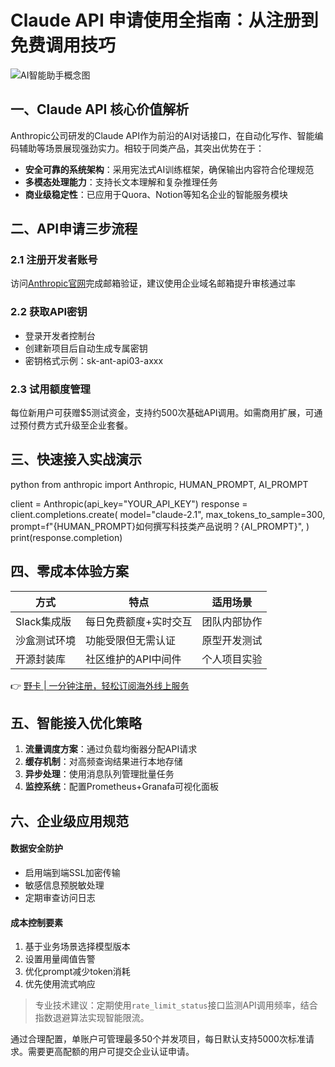 # Claude API 申请使用全指南：从注册到免费调用技巧

![AI智能助手概念图](https://via.placeholder.com/800x400)

## 一、Claude API 核心价值解析
Anthropic公司研发的Claude API作为前沿的AI对话接口，在自动化写作、智能编码辅助等场景展现强劲实力。相较于同类产品，其突出优势在于：

- **安全可靠的系统架构**：采用宪法式AI训练框架，确保输出内容符合伦理规范
- **多模态处理能力**：支持长文本理解和复杂推理任务
- **商业级稳定性**：已应用于Quora、Notion等知名企业的智能服务模块

## 二、API申请三步流程
### 2.1 注册开发者账号
访问[Anthropic官网](https://www.anthropic.com)完成邮箱验证，建议使用企业域名邮箱提升审核通过率

### 2.2 获取API密钥
* 登录开发者控制台
* 创建新项目后自动生成专属密钥
* 密钥格式示例：sk-ant-api03-axxx

### 2.3 试用额度管理
每位新用户可获赠$5测试资金，支持约500次基础API调用。如需商用扩展，可通过预付费方式升级至企业套餐。

## 三、快速接入实战演示
python
from anthropic import Anthropic, HUMAN_PROMPT, AI_PROMPT

client = Anthropic(api_key="YOUR_API_KEY")
response = client.completions.create(
    model="claude-2.1",
    max_tokens_to_sample=300,
    prompt=f"{HUMAN_PROMPT}如何撰写科技类产品说明？{AI_PROMPT}",
)
print(response.completion)


## 四、零成本体验方案
| 方式         | 特点                          | 适用场景         |
|--------------|-------------------------------|------------------|
| Slack集成版  | 每日免费额度+实时交互         | 团队内部协作     |
| 沙盒测试环境 | 功能受限但无需认证            | 原型开发测试     |
| 开源封装库   | 社区维护的API中间件           | 个人项目实验     |

👉 [野卡 | 一分钟注册，轻松订阅海外线上服务](https://bbtdd.com/yeka)

## 五、智能接入优化策略
1. **流量调度方案**：通过负载均衡器分配API请求
2. **缓存机制**：对高频查询结果进行本地存储
3. **异步处理**：使用消息队列管理批量任务
4. **监控系统**：配置Prometheus+Granafa可视化面板

## 六、企业级应用规范
#### 数据安全防护
- 启用端到端SSL加密传输
- 敏感信息预脱敏处理
- 定期审查访问日志

#### 成本控制要素
1. 基于业务场景选择模型版本
2. 设置用量阈值告警
3. 优化prompt减少token消耗
4. 优先使用流式响应

> 专业技术建议：定期使用`rate_limit_status`接口监测API调用频率，结合指数退避算法实现智能限流。

通过合理配置，单账户可管理最多50个并发项目，每日默认支持5000次标准请求。需要更高配额的用户可提交企业认证申请。